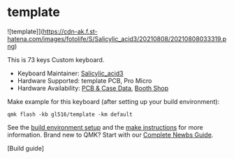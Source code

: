 # template

![template]](https://cdn-ak.f.st-hatena.com/images/fotolife/S/Salicylic_acid3/20210808/20210808033319.png)

This is 73 keys Custom keyboard.

* Keyboard Maintainer: [Salicylic_acid3](https://github.com/Salicylic-acid3)
* Hardware Supported: template PCB, Pro Micro
* Hardware Availability: [PCB & Case Data](https://github.com/Salicylic-acid3/GL516_Template), [Booth Shop](https://salicylic-acid3.booth.pm)

Make example for this keyboard (after setting up your build environment):

    qmk flash -kb gl516/template -km default

See the [build environment setup](https://docs.qmk.fm/#/getting_started_build_tools) and the [make instructions](https://docs.qmk.fm/#/getting_started_make_guide) for more information. Brand new to QMK? Start with our [Complete Newbs Guide](https://docs.qmk.fm/#/newbs).

[Build guide]
